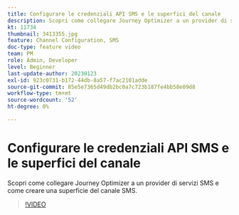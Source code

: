 ```yaml
---
title: Configurare le credenziali API SMS e le superfici del canale
description: Scopri come collegare Journey Optimizer a un provider di servizi SMS e come creare una superficie del canale SMS.
kt: 11734
thumbnail: 3413355.jpg
feature: Channel Configuration, SMS
doc-type: feature video
team: PM
role: Admin, Developer
level: Beginner
last-update-author: 20230123
exl-id: 923c0731-b172-44db-8a57-f7ac2101adde
source-git-commit: 85e5e7365d49db2bc0a7c723b187fe4bb58e09d8
workflow-type: tm+mt
source-wordcount: '52'
ht-degree: 0%

---
```


# Configurare le credenziali API SMS e le superfici del canale

Scopri come collegare Journey Optimizer a un provider di servizi SMS e come creare una superficie del canale SMS.

>[!VIDEO](https://video.tv.adobe.com/v/3413355?quality=12)
